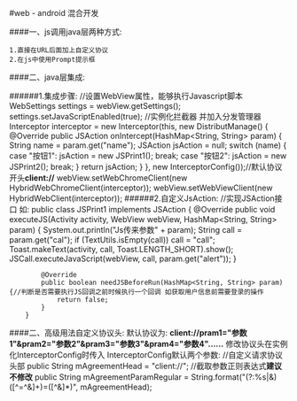 #web - android 混合开发

####一、js调用java层两种方式:

    1.直接在URL后面加上自定义协议
    2.在js中使用Prompt提示框

####二、java层集成:

######1.集成步骤:
        //设置WebView属性，能够执行Javascript脚本
        WebSettings settings = webView.getSettings();
        settings.setJavaScriptEnabled(true);
        //实例化拦截器 并加入分发管理器
        Interceptor interceptor = new Interceptor(this, new DistributManage() {
            @Override
            public JSAction onIntercept(HashMap<String, String> param) {
                String name = param.get("name");
                JSAction jsAction = null;
                switch (name) {
                    case "按钮1":
                        jsAction = new JSPrint1();
                        break;
                    case "按钮2":
                        jsAction = new JSPrint2();
                        break;
                }
                return jsAction;
            }
        }, new InterceptorConfig());//默认协议开头**client://**
        webView.setWebChromeClient(new HybridWebChromeClient(interceptor));
        webView.setWebViewClient(new HybridWebClient(interceptor));
######2.自定义JsAction:
        //实现JSAction接口  如:
        public class JSPrint1 implements JSAction {
            @Override
            public void executeJS(Activity activity, WebView webView, HashMap<String, String> param) {
                System.out.println("Js传来参数" + param);
                String call = param.get("cal");
                if (TextUtils.isEmpty(call)) call = "call";
                Toast.makeText(activity, call, Toast.LENGTH_SHORT).show();
                JSCall.executeJavaScript(webView, call, param.get("alert"));
            }
        
            @Override
            public boolean needJSBeforeRun(HashMap<String, String> param) {//判断是否需要执行JS回调之前时候执行一个回调 如获取用户信息前需要登录的操作
                return false;
            }
        }
        
####二、高级用法自定义协议头:
    默认协议为: **client://pram1="参数1"&pram2="参数2"&pram3="参数3"&pram4="参数4"......**
    修改协议头在实例化InterceptorConfig时传入
    InterceptorConfig默认两个参数:
    //自定义请求协议头部
    public String mAgreementHead = "client://";
    //截取参数正则表达式**建议不修改**
    public String mAgreementParamRegular = String.format("(?:%s|&)([^=^&]+)=([^&]*)", mAgreementHead);
    
    
    
    